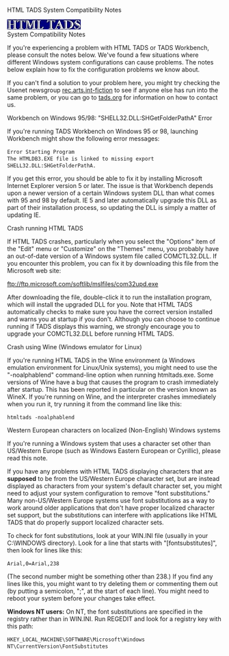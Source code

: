 ---
---
HTML TADS System Compatibility Notes

  
  
  

![](htmltads.jpg) <span class="title">  
System Compatibility Notes</span>

  
  
  

If you're experiencing a problem with HTML TADS or TADS Workbench,
please consult the notes below. We've found a few situations where
different Windows system configurations can cause problems. The notes
below explain how to fix the configuration problems we know about.

If you can't find a solution to your problem here, you might try
checking the Usenet newsgroup
[rec.arts.int-fiction](news:rec.arts.int-fiction) to see if anyone else
has run into the same problem, or you can go to
[tads.org](http://www.tads.org) for information on how to contact us.  
  
  

<div class="bar1">

<div class="heading">

Workbench on Windows 95/98: "SHELL32.DLL:SHGetFolderPathA" Error

</div>

<div class="content">

If you're running TADS Workbench on Windows 95 or 98, launching
Workbench might show the following error messages:

<div class="indented">

    Error Starting Program
    The HTMLDB3.EXE file is linked to missing export SHELL32.DLL:SHGetFolderPathA.

</div>

If you get this error, you should be able to fix it by installing
Microsoft Internet Explorer version 5 or later. The issue is that
Workbench depends upon a newer version of a certain Windows system DLL
than what comes with 95 and 98 by default. IE 5 and later automatically
upgrade this DLL as part of their installation process, so updating the
DLL is simply a matter of updating IE.

</div>

</div>

<div class="bar2">

<div class="heading">

Crash running HTML TADS

</div>

<div class="content">

If HTML TADS crashes, particularly when you select the "Options" item of
the "Edit" menu or "Customize" on the "Themes" menu, you probably have
an out-of-date version of a Windows system file called COMCTL32.DLL. If
you encounter this problem, you can fix it by downloading this file from
the Microsoft web site:

<div class="indented">

<ftp://ftp.microsoft.com/softlib/mslfiles/com32upd.exe>

</div>

After downloading the file, double-click it to run the installation
program, which will install the upgraded DLL for you. Note that HTML
TADS automatically checks to make sure you have the correct version
installed and warns you at startup if you don't. Although you can choose
to continue running if TADS displays this warning, we strongly encourage
you to upgrade your COMCTL32.DLL before running HTML TADS.

</div>

</div>

<div class="bar1">

<div class="heading">

Crash using Wine (Windows emulator for Linux)

</div>

<div class="content">

If you're running HTML TADS in the Wine environment (a Windows emulation
environment for Linux/Unix systems), you might need to use the
"-noalphablend" command-line option when running htmltads.exe. Some
versions of Wine have a bug that causes the program to crash immediately
after startup. This has been reported in particular on the version known
as WineX. If you're running on Wine, and the interpreter crashes
immediately when you run it, try running it from the command line like
this:

<div class="indented">

    htmltads -noalphablend

</div>

</div>

</div>

<div class="bar2">

<div class="heading">

Western European characters on localized (Non-English) Windows systems

</div>

<div class="content">

If you're running a Windows system that uses a character set other than
US/Western Europe (such as Windows Eastern European or Cyrillic), please
read this note.

If you have any problems with HTML TADS displaying characters that are
**supposed** to be from the US/Western Europe character set, but are
instead displayed as characters from your system's default character
set, you might need to adjust your system configuration to remove "font
substitutions." Many non-US/Western Europe systems use font
substitutions as a way to work around older applications that don't have
proper localized character set support, but the substitutions can
interfere with applications like HTML TADS that do properly support
localized character sets.

To check for font substitutions, look at your WIN.INI file (usually in
your C:\WINDOWS directory). Look for a line that starts with
"\[fontsubstitutes\]", then look for lines like this:

<div class="indented">

    Arial,0=Arial,238

</div>

(The second number might be something other than 238.) If you find any
lines like this, you might want to try deleting them or commenting them
out (by putting a semicolon, ";", at the start of each line). You might
need to reboot your system before your changes take effect.

**Windows NT users:** On NT, the font substitutions are specified in the
registry rather than in WIN.INI. Run REGEDIT and look for a registry key
with this path:

<div class="indented">

    HKEY_LOCAL_MACHINE\SOFTWARE\Microsoft\Windows NT\CurrentVersion\FontSubstitutes

</div>

</div>

</div>
